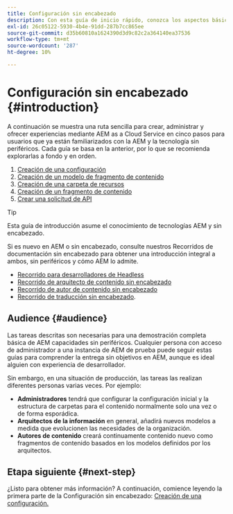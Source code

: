 ```yaml
---
title: Configuración sin encabezado
description: Con esta guía de inicio rápido, conozca los aspectos básicos de las potentes capacidades sin objetivos de AEM as a Cloud Service, como los modelos de contenido, los fragmentos de contenido y la API de GraphQL.
exl-id: 26c05122-5930-4b4e-91dd-287b7cc865ee
source-git-commit: d35b60810a1624390d3d9c82c2a364140ea37536
workflow-type: tm+mt
source-wordcount: '287'
ht-degree: 10%

---
```


# Configuración sin encabezado {#introduction}

A continuación se muestra una ruta sencilla para crear, administrar y ofrecer experiencias mediante AEM as a Cloud Service en cinco pasos para usuarios que ya están familiarizados con la AEM y la tecnología sin periféricos. Cada guía se basa en la anterior, por lo que se recomienda explorarlas a fondo y en orden.

1. [Creación de una configuración](create-configuration.md)
1. [Creación de un modelo de fragmento de contenido](create-content-model.md)
1. [Creación de una carpeta de recursos](create-assets-folder.md)
1. [Creación de un fragmento de contenido](create-content-fragment.md)
1. [Crear una solicitud de API](create-api-request.md)

>[!TIP]
>
>Esta guía de introducción asume el conocimiento de tecnologías AEM y sin encabezado.
>
>Si es nuevo en AEM o sin encabezado, consulte nuestros Recorridos de documentación sin encabezado para obtener una introducción integral a ambos, sin periféricos y cómo AEM lo admite.
>
>* [Recorrido para desarrolladores de Headless](/help/journey-headless/developer/overview.md)
>* [Recorrido de arquitecto de contenido sin encabezado](/help/journey-headless/architect/overview.md)
>* [Recorrido de autor de contenido sin encabezado](/help/journey-headless/author/overview.md)
>* [Recorrido de traducción sin encabezado](/help/journey-headless/translation/overview.md).


## Audience {#audience}

Las tareas descritas son necesarias para una demostración completa básica de AEM capacidades sin periféricos. Cualquier persona con acceso de administrador a una instancia de AEM de prueba puede seguir estas guías para comprender la entrega sin objetivos en AEM, aunque es ideal alguien con experiencia de desarrollador.

Sin embargo, en una situación de producción, las tareas las realizan diferentes personas varias veces. Por ejemplo:

* **Administradores** tendrá que configurar la configuración inicial y la estructura de carpetas para el contenido normalmente solo una vez o de forma esporádica.
* **Arquitectos de la información** en general, añadirá nuevos modelos a medida que evolucionen las necesidades de la organización.
* **Autores de contenido** creará continuamente contenido nuevo como fragmentos de contenido basados en los modelos definidos por los arquitectos.

## Etapa siguiente {#next-step}

¿Listo para obtener más información? A continuación, comience leyendo la primera parte de la Configuración sin encabezado: [Creación de una configuración.](create-configuration.md)
